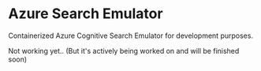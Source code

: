 ﻿
# Azure Search Emulator

Containerized Azure Cognitive Search Emulator for development purposes.

Not working yet.. (But it's actively being worked on and will be finished soon)
